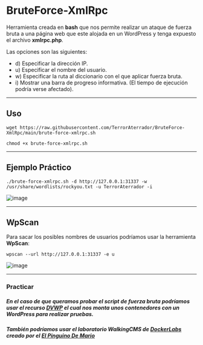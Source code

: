 # BruteForce-XmlRpc
Herramienta creada en **bash** que nos permite realizar un ataque de fuerza bruta a una página web que este alojada en un WordPress y tenga expuesto el archivo **xmlrpc.php**.<br>

Las opciones son las siguientes:

- d) Especificar la dirección IP.
- u) Especificar el nombre del usuario.
- w) Especificar la ruta al diccionario con el que aplicar fuerza bruta.
- i) Mostrar una barra de progreso informativa. (El tiempo de ejecución podría verse afectado).

---

## Uso

```shell
wget https://raw.githubusercontent.com/TerrorAterrador/BruteForce-XmlRpc/main/brute-force-xmlrpc.sh
```

```shell
chmod +x brute-force-xmlrpc.sh
```

---

## Ejemplo Práctico

```shell
./brute-force-xmlrpc.sh -d http://127.0.0.1:31337 -w /usr/share/wordlists/rockyou.txt -u TerrorAterrador -i
```

![image](https://github.com/user-attachments/assets/0a854469-11c9-407a-8fdd-28cb2d7861ed)

---

## WpScan

Para sacar los posibles nombres de usuarios podríamos usar la herramienta **WpScan**:

```shell
wpscan --url http://127.0.0.1:31337 -e u
```

![image](https://github.com/user-attachments/assets/4dec1901-cf21-4b89-a566-4cd2dfba06aa)

---

### Practicar

##### En el caso de que queramos probar el script de fuerza bruta podríamos usar el recurso [DVWP](https://github.com/vavkamil/dvwp) el cual nos monta unos contenedores con un WordPress para realizar pruebas.

##### También podríamos usar el laboratorio **WalkingCMS** de [DockerLabs](https://dockerlabs.es) creado por el [El Pinguino De Mario](https://github.com/Maalfer)
